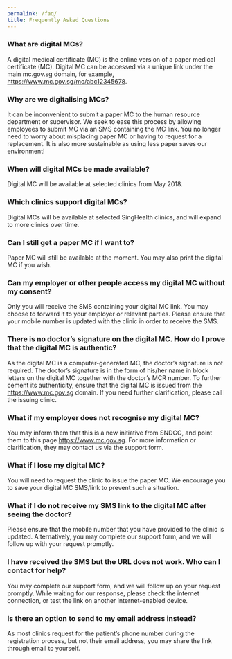 ```yaml
---
permalink: /faq/
title: Frequently Asked Questions
---
```

### What are digital MCs?

A digital medical certificate (MC) is the online version of a paper medical certificate (MC). Digital MC can be accessed via a unique link under the main mc.gov.sg domain, for example, <https://www.mc.gov.sg/mc/abc12345678>.

### Why are we digitalising MCs?

It can be inconvenient to submit a paper MC to the human resource department or supervisor. We seek to ease this process by allowing employees to submit MC via an SMS containing the MC link. You no longer need to worry about misplacing paper MC or having to request for a replacement. It is also more sustainable as using less paper saves our environment!

### When will digital MCs be made available?

Digital MC will be available at selected clinics from May 2018.

### Which clinics support digital MCs?

Digital MCs will be available at selected SingHealth clinics, and will expand to more clinics over time.

### Can I still get a paper MC if I want to?

Paper MC will still be available at the moment. You may also print the digital MC if you wish.

### Can my employer or other people access my digital MC without my consent?

Only you will receive the SMS containing your digital MC link. You may choose to forward it to your employer or relevant parties. Please ensure that your mobile number is updated with the clinic in order to receive the SMS.

### There is no doctor’s signature on the digital MC. How do I prove that the digital MC is authentic?

As the digital MC is a computer-generated MC, the doctor’s signature is not required. The doctor’s signature is in the form of his/her name in block letters on the digital MC together with the doctor’s MCR number. To further cement its authenticity, ensure that the digital MC is issued from the <https://www.mc.gov.sg> domain. If you need further clarification, please call the issuing clinic.

### What if my employer does not recognise my digital MC?

You may inform them that this is a new initiative from SNDGG, and point them to this page <https://www.mc.gov.sg>. For more information or clarification, they may contact us via the support form.

### What if I lose my digital MC?

You will need to request the clinic to issue the paper MC. We encourage you to save your digital MC SMS/link to prevent such a situation.

### What if I do not receive my SMS link to the digital MC after seeing the doctor?

Please ensure that the mobile number that you have provided to the clinic is updated. Alternatively, you may complete our support form, and we will follow up with your request promptly.

### I have received the SMS but the URL does not work. Who can I contact for help?

You may complete our support form, and we will follow up on your request promptly. While waiting for our response, please check the internet connection, or test the link on another internet-enabled device.

### Is there an option to send to my email address instead?

As most clinics request for the patient’s phone number during the registration process, but not their email address, you may share the link through email to yourself.
